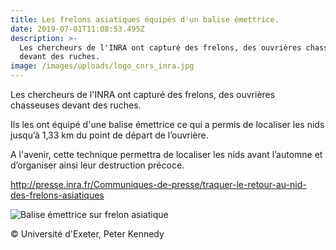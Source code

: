 ```yaml
---
title: Les frelons asiatiques équipés d'un balise émettrice.
date: 2019-07-01T11:08:53.495Z
description: >-
  Les chercheurs de l'INRA ont capturé des frelons, des ouvrières chasseuses
  devant des ruches.
image: /images/uploads/logo_cnrs_inra.jpg
---
```

Les chercheurs de l'INRA ont capturé des frelons, des ouvrières chasseuses devant des ruches.

Ils les ont équipé d'une balise émettrice ce qui a permis de localiser les nids jusqu’à 1,33 km du point de départ de l’ouvrière.

A l'avenir, cette technique permettra de localiser les nids avant l’automne et d’organiser ainsi leur destruction précoce.

<http://presse.inra.fr/Communiques-de-presse/traquer-le-retour-au-nid-des-frelons-asiatiques>

![Balise émettrice sur frelon asiatique](/images/uploads/frelonbaliseemettrice.jpg "Balise émettrice sur frelon asiatique")

© Université d'Exeter, Peter Kennedy
